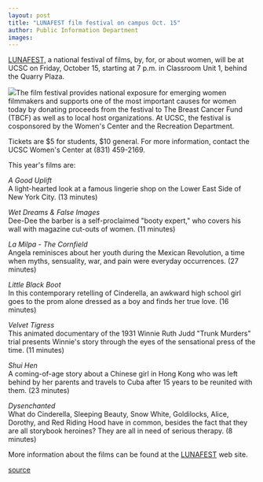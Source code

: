 ```yaml
---
layout: post
title: "LUNAFEST film festival on campus Oct. 15"
author: Public Information Department
images:
---
```


[LUNAFEST,][1] a national festival of films, by, for, or about women, will be at UCSC on Friday, October 15, starting at 7 p.m. in Classroom Unit 1, behind the Quarry Plaza.

![][2]The film festival provides national exposure for emerging women filmmakers and supports one of the most important causes for women today by donating proceeds from the festival to The Breast Cancer Fund (TBCF) as well as to local host organizations. At UCSC, the festival is cosponsored by the Women's Center and the Recreation Department.

Tickets are $5 for students, $10 general. For more information, contact the UCSC Women's Center at (831) 459-2169.

This year's films are:

_A Good Uplift_  
A light-hearted look at a famous lingerie shop on the Lower East Side of New York City. (13 minutes)

_Wet Dreams & False Images_  
Dee-Dee the barber is a self-proclaimed "booty expert," who covers his wall with magazine cut-outs of women. (11 minutes)

_La Milpa - The Cornfield_  
Angela reminisces about her youth during the Mexican Revolution, a time when myths, sensuality, war, and pain were everyday occurrences. (27 minutes)

_Little Black Boot_  
In this contemporary retelling of Cinderella, an awkward high school girl goes to the prom alone dressed as a boy and finds her true love. (16 minutes)

_Velvet Tigress_  
This animated documentary of the 1931 Winnie Ruth Judd "Trunk Murders" trial presents Winnie's story through the eyes of the sensational press of the time. (11 minutes)

_Shui Hen_  
A coming-of-age story about a Chinese girl in Hong Kong who was left behind by her parents and travels to Cuba after 15 years to be reunited with them. (23 minutes)

_Dysenchanted_  
What do Cinderella, Sleeping Beauty, Snow White, Goldilocks, Alice, Dorothy, and Red Riding Hood have in common, besides the fact that they are all storybook heroines? They are all in need of serious therapy. (8 minutes)

More information about the films can be found at the [LUNAFEST][3] web site.

[1]: http://www.lunabar.com/lunafest/
[2]: ../art/lunafest.150.jpg
[3]: http://www.lunabar.com/lunafest/article.cgi?ID=10

[source](http://www1.ucsc.edu/currents/04-05/10-11/brief-lunafest.asp "Permalink to brief-lunafest")
